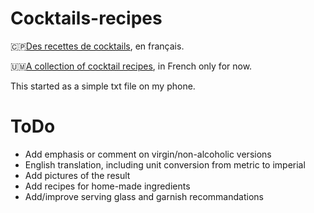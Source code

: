 # Cocktails-recipes

🇨🇵[Des recettes de cocktails](Cocktails.md), en français. 

🇺🇲[A collection of cocktail recipes](Cocktails.md), in French only for now.

This started as a simple txt file on my phone. 


# ToDo

* Add emphasis or comment on virgin/non-alcoholic versions
* English translation, including unit conversion from metric to imperial 
* Add pictures of the result
* Add recipes for home-made ingredients
* Add/improve serving glass and garnish recommandations 

